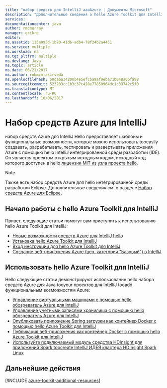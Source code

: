 ```yaml
---
title: "набор средств для IntelliJ aaaAzure | Документы Microsoft"
description: "Дополнительные сведения о hello Azure Toolkit для IntelliJ."
services: 
documentationcenter: java
author: rmcmurray
manager: erikre
editor: 
ms.assetid: 115a095d-1b70-41d6-adb4-78f24b2a4451
ms.service: multiple
ms.workload: na
ms.tgt_pltfrm: multiple
ms.devlang: Java
ms.topic: article
ms.date: 06/21/2017
ms.author: robmcm;asirveda
ms.openlocfilehash: 59daba34200b4e5efcba9af9eba71b648a0bfa98
ms.sourcegitcommit: 523283cc1b3c37c428e77850964dc1c33742c5f0
ms.translationtype: MT
ms.contentlocale: ru-RU
ms.lasthandoff: 10/06/2017
---
```

# <a name="azure-toolkit-for-intellij"></a>Набор средств Azure для IntelliJ
набор средств Azure для IntelliJ Hello предоставляет шаблоны и функциональные возможности, которые можно использовать tooeasily создавать, разрабатывать, тестировать и развертывать приложения Azure с помощью hello IntelliJ интегрированной среды разработки (IDE). Он является проектом открытым исходным кодом, исходный код которого доступен в hello [лицензии MIT из узла проекта hello](https://github.com/microsoft/azure-tools-for-java).

> [!NOTE]
> Также есть набор средств Azure для hello интегрированной среды разработки Eclipse. Дополнительные сведения см. в разделе [Набор средств Azure для Eclipse](azure-toolkit-for-eclipse.md).
> 
> 

## <a name="get-started-with-hello-azure-toolkit-for-intellij"></a>Начало работы с hello Azure Toolkit для IntelliJ
Привет, следующие статьи помогут вам приступить к использованию hello Azure Toolkit для IntelliJ:

* [Новые возможности средств Azure для IntelliJ hello](azure-toolkit-for-intellij-whats-new.md)
* [Установка hello Azure Toolkit для IntelliJ](azure-toolkit-for-intellij-installation.md)
* [Вход инструкции для hello Azure Toolkit для IntelliJ](azure-toolkit-for-intellij-sign-in-instructions.md)
* [Создание веб-приложения Azure (цен. категория "Базовый") в IntelliJ](app-service-web/app-service-web-intellij-create-hello-world-web-app.md)

## <a name="use-hello-azure-toolkit-for-intellij"></a>Использовать hello Azure Toolkit для IntelliJ
Hello следующие статьи демонстрируют использование hello набора средств Azure для Java tooyour проектов для IntelliJ tooadd функциональным возможностям Azure:

* [Управление виртуальными машинами с помощью hello обозреватель Azure для IntelliJ](azure-toolkit-for-intellij-managing-storage-accounts-using-azure-explorer.md)
* [Управление учетными записями хранилища с помощью hello обозреватель Azure для IntelliJ](azure-toolkit-for-intellij-managing-virtual-machines-using-azure-explorer.md)
* [Опубликовать приложение Spring загрузки как контейнер Docker с помощью hello Azure Toolkit для IntelliJ](azure-toolkit-for-intellij-publish-spring-boot-docker-app.md)
* [Публикация веб-приложения как контейнер Docker с помощью hello Azure Toolkit для IntelliJ](azure-toolkit-for-intellij-publish-as-docker-container.md)
* [Используйте подключаемый модуль средства HDInsight для приложений Spark toocreate IntelliJ ИДЕЯ кластера HDInsight Spark Linux](hdinsight/hdinsight-apache-spark-intellij-tool-plugin.md)

## <a name="next-steps"></a>Дальнейшие действия

[!INCLUDE [azure-toolkit-additional-resources](../includes/azure-toolkit-additional-resources.md)]

<!-- URL List -->

[Azure Java Developer Center]: https://azure.microsoft.com/develop/java/
[Java Tools for Visual Studio Team Services]: https://java.visualstudio.com/

<!-- Temporarily Deprecated URLs -->

<!-- [Debug a Java Web App on Azure in IntelliJ]: ./app-service-web/app-service-web-debug-java-web-app-in-intellij.md -->
